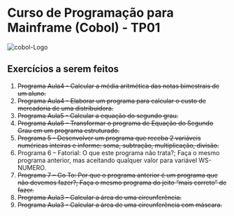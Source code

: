 # Curso de Programação para Mainframe (Cobol) - TP01
![cobol-Logo](https://1.bp.blogspot.com/-k8Lb2XeAARA/VxlxJZ5vX3I/AAAAAAAARrM/kuLTUZq8Zhc-8hvLWWi01uk5BY9fUcS0wCLcB/s1600/BANNER.jpg)

## Exercícios a serem feitos

1. ~~Programa Aula4 - Calcular a média aritmética das notas bimestrais de um aluno.~~
2. ~~Programa Aula4 - Elaborar um programa para calcular o custo de mercadoria de uma distribuidora.~~ 
3. ~~Programa Aula5 - Calcular a equação do segundo grau.~~
4. ~~Programa Aula6 - Transformar o programa de Equação do Segundo Grau em um programa estruturado.~~
5. ~~Programa 5 - Desenvolver um programa que receba 2 variáveis numéricas inteiras e informe: soma, subtração, multiplicação, divisão.~~
6. Programa 6 – Fatorial:  O que este programa não trata?; Faça o mesmo programa anterior, mas aceitando qualquer valor para variável WS-NUMERO.
7. ~~Programa 7 – Go To:  Por que o programa anterior é um programa que não devemos fazer?; Faça o mesmo programa do jeito “mais correto” de fazer.~~
8. ~~Programa Aula3 -  Calcular a área de uma circunferência.~~
9. ~~Programa Aula3 - Calcular a área de uma circunferência com máscara.~~
